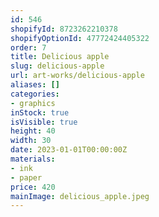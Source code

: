 ```yaml
---
id: 546
shopifyId: 8723262210378
shopifyOptionId: 47772424405322
order: 7
title: Delicious apple
slug: delicious-apple
url: art-works/delicious-apple
aliases: []
categories:
- graphics
inStock: true
isVisible: true
height: 40
width: 30
date: 2023-01-01T00:00:00Z
materials:
- ink
- paper
price: 420
mainImage: delicious_apple.jpeg
---
```

